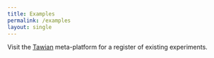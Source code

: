 ```yaml
---
title: Examples
permalink: /examples
layout: single
---
```


Visit the [Tawian](https://somnonetz.github.io/tawian/) meta-platform for a register of existing experiments.
